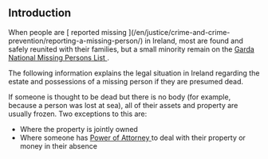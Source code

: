 ##  Introduction

When people are [ reported missing ](/en/justice/crime-and-crime-
prevention/reporting-a-missing-person/) in Ireland, most are found and safely
reunited with their families, but a small minority remain on the [ Garda
National Missing Persons List ](https://www.garda.ie/en/missing-persons/) .

The following information explains the legal situation in Ireland regarding
the estate and possessions of a missing person if they are presumed dead.

If someone is thought to be dead but there is no body (for example, because a
person was lost at sea), all of their assets and property are usually frozen.
Two exceptions to this are:

  * Where the property is jointly owned 
  * Where someone has [ Power of Attorney ](/en/death/before-a-death/power-of-attorney/) to deal with their property or money in their absence 

